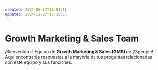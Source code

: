 ```yaml
---
created: 2024-06-17T18:01:41
updated: 2024-11-27T13:15:03
---
```


# Growth Marketing & Sales Team

¡Bienvenido al Equipo de **Growth Marketing & Sales (GMS)** de 23people! Aquí encontrarás respuestas a la mayoría de tus preguntas relacionadas con este equipo y sus funciones.
